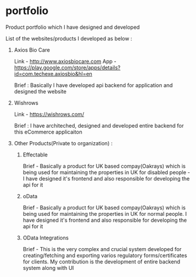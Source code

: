 # portfolio
Product portfolio which I have designed and developed

List of the websites/products I developed as below :

1. Axios Bio Care
   
   Link - http://www.axiosbiocare.com
   App - https://play.google.com/store/apps/details?id=com.techexe.axiosbio&hl=en
   
   Brief : Basically I have developed api backend for application and designed the website

2. Wishrows
   
   Link - https://wishrows.com/
  
   Brief : I have architeched, designed and developed entire backend for this eCommerce applicaiton

3.  Other Products(Private to organization) :
   
    1.  Effectable
       
        Brief - Basically a product for UK based compay(Oakrays) which is being used for maintaining the properties in UK for disabled people
              - I have designed it's frontend and also responsible for developing the api for it

    2.  oData
     
        Brief - Basically a product for UK based compay(Oakrays) which is being used for maintaining the properties in UK for normal people. I have designed it's frontend and also responsible for developing the api for it

    3.  OData Integrations
     
        Brief - This is the very complex and crucial system developed for creating/fetching and exporting varios regulatory forms/certificates for clients. My contribution is the development of entire backend system along with UI
